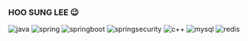 ### HOO SUNG LEE 😉


![java](https://img.shields.io/badge/java-%23ED8B00.svg?&style=for-the-badge&logo=openjdk&logoColor=white)
![spring](https://img.shields.io/badge/Spring-6DB33F.svg?&style=for-the-badge&logo=Spring&logoColor=white)
![springboot](https://img.shields.io/badge/springboot-6DB33F.svg?&style=for-the-badge&logo=springboot&logoColor=white)
![springsecurity](https://img.shields.io/badge/springsecurity-6DB33F.svg?&style=for-the-badge&logo=springsecurity&logoColor=white)
![c++](https://img.shields.io/badge/c++-00599C.svg?&style=for-the-badge&logo=c%2B%2B&logoColor=white)
![mysql](https://img.shields.io/badge/mysql-4479A1.svg?&style=for-the-badge&logo=mysql&logoColor=white)
![redis](https://img.shields.io/badge/redis-DC382D.svg?&style=for-the-badge&logo=redis&logoColor=white)



<!--
**Hoo-sung/Hoo-sung** is a ✨ _special_ ✨ repository because its `README.md` (this file) appears on your GitHub profile.

Here are some ideas to get you started:

- 🔭 I’m currently working on ...
- 🌱 I’m currently learning ...
- 👯 I’m looking to collaborate on ...
- 🤔 I’m looking for help with ...
- 💬 Ask me about ...
- 📫 How to reach me: ...
- 😄 Pronouns: ...
- ⚡ Fun fact: ...
-->
